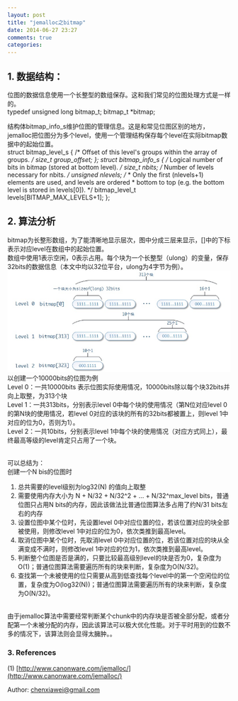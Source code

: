 ```yaml
---
layout: post
title: "jemalloc之bitmap"
date: 2014-06-27 23:27
comments: true
categories: 
---
```


## 1. 数据结构：
位图的数据信息使用一个长整型的数组保存。这和我们常见的位图处理方式是一样的。<br>
	typedef unsigned long bitmap_t;
	bitmap_t *bitmap;
	
结构体bitmap_info_s维护位图的管理信息。这是和常见位图区别的地方，jemalloc把位图分为多个level，使用一个管理结构保存每个level在实际bitmap数据中的起始位置。<br>
	struct bitmap_level_s {
		/* Offset of this level's groups within the array of groups. */
		size_t group_offset;
	};
	struct bitmap_info_s {
		/* Logical number of bits in bitmap (stored at bottom level). */
		size_t nbits;
		/* Number of levels necessary for nbits. */
		unsigned nlevels;
		/*
		 * Only the first (nlevels+1) elements are used, and levels are ordered
		 * bottom to top (e.g. the bottom level is stored in levels[0]).
		 */
		bitmap_level_t levels[BITMAP_MAX_LEVELS+1];
	};

## 2. 算法分析
bitmap为长整形数组，为了能清晰地显示层次，图中分成三层来显示，[]中的下标表示对应level在数组中的起始位置。<br>
数组中使用1表示空闲，0表示占用。每个块为一个长整型（ulong）的变量，保存32bits的数据信息（本文中均以32位平台，ulong为4字节为例）。<br>
<img src="/images/je_bmp.jpg" alt="bitmap" /><br>
以创建一个10000bits的位图为例<br>
Level 0：一共10000bits 表示位图实际使用情况，10000bits除以每个块32bits并向上取整，为313个块<br>
Level 1：一共313bits，分别表示level 0中每个块的使用情况（第N位对应level 0的第N块的使用情况，若level 0对应的该块的所有的32bits都被置上，则level 1中对应的位为0，否则为1）。<br>
Level 2：一共10bits，分别表示level 1中每个块的使用情况（对应方式同上），最终最高等级的level肯定只占用了一个块。<br>
<br>
 
可以总结为：<br>
创建一个N bis的位图时<br>
1. 总共需要的level级别为log32(N) 的值向上取整<br>
2. 需要使用内存大小为 N + N/32 + N/32^2  + … + N/32^max_level bits，普通位图只占用N bits的内存，因此该做法比普通位图算法多占用了约N/31 bits左右的内存 <br>
3. 设置位图中某个位时，先设置level 0中对应位置的位，若该位置对应的块全部被使用，则修改level 1中对应的位为0，依次类推到最高level。<br>
4. 取消位图中某个位时，先取消level 0中对应位置的位，若该位置对应的块从全满变成不满时，则修改level 1中对应的位为1，依次类推到最高level。<br>
5. 判断整个位图是否是满的，只要比较最高级别level的块是否为0，复杂度为O(1)；普通位图算法需要遍历所有的块来判断，复杂度为O(N/32)。<br>
6. 查找第一个未被使用的位只需要从高到低查找每个level中的第一个空闲位的位置，复杂度为O(log32(N))；普通位图算法需要遍历所有的块来判断，复杂度为O(N/32)。<br>
<br>
由于jemalloc算法中需要经常判断某个chunk中的内存块是否被全部分配，或者分配第一个未被分配的内存，因此该算法可以极大优化性能。对于平时用到的位数不多的情况下，该算法则会显得太臃肿。。<br>

### 3. References
(1) [http://www.canonware.com/jemalloc/](http://www.canonware.com/jemalloc/) <br>

Author: chenxiawei@gmail.com<br>